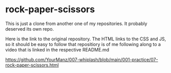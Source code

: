 # rock-paper-scissors
This is just a clone from another one of my repositories. It probably deserved its own repo.

Here is the link to the original repository. The HTML links to the CSS and JS, so it should be easy to follow that repositiory is of me following along to a video that is linked in the respective README.md

https://github.com/YourManz/007-whiplash/blob/main/001-practice/07-rock-paper-scissors.html